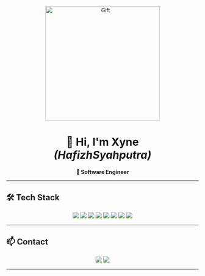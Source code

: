 <!-- Banner / Header -->
<p align="center">
  <img src="https://preview.redd.it/how-do-you-make-an-animated-gif-without-seeing-every-layer-v0-2zb6qt76dq5c1.gif?width=944&auto=webp&s=b3e547e2c3471efa794868b3b05b0e05566d5541" width="300" alt="Gift" />
</p>

<h1 align="center">👋 Hi, I'm Xyne <br/><i>(HafizhSyahputra)</i></h1>
<p align="center">
  <b>🚀 Software Engineer</b>
</p>

---

## 🛠️ Tech Stack
<p align="center">
  <img src="https://img.shields.io/badge/JavaScript-F7DF1E?style=for-the-badge&logo=javascript&logoColor=black"/>
  <img src="https://img.shields.io/badge/TypeScript-3178C6?style=for-the-badge&logo=typescript&logoColor=white"/>
  <img src="https://img.shields.io/badge/Python-3776AB?style=for-the-badge&logo=python&logoColor=white"/>
  <img src="https://img.shields.io/badge/React-20232A?style=for-the-badge&logo=react&logoColor=61DAFB"/>
  <img src="https://img.shields.io/badge/Node.js-339933?style=for-the-badge&logo=nodedotjs&logoColor=white"/>
  <img src="https://img.shields.io/badge/NestJS-E0234E?style=for-the-badge&logo=nestjs&logoColor=white"/>
  <img src="https://img.shields.io/badge/Express-000000?style=for-the-badge&logo=express&logoColor=white"/>
  <img src="https://img.shields.io/badge/Docker-2496ED?style=for-the-badge&logo=docker&logoColor=white"/>
</p>

---

## 📫 Contact
<p align="center">
  <a href="https://instagram.com/hafiz.sn"><img src="https://img.shields.io/badge/Instagram-E4405F?style=for-the-badge&logo=instagram&logoColor=white"/></a>
  <a href="mailto:ptr.putramail@gmail.com"><img src="https://img.shields.io/badge/Email-D14836?style=for-the-badge&logo=gmail&logoColor=white"/></a>
</p>

---
